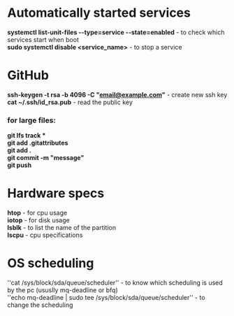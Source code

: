 # Automatically started services
**systemctl list-unit-files --type=service --state=enabled** - to check which services start when boot  
**sudo systemctl disable <service_name>** - to stop a service  

# GitHub
**ssh-keygen -t rsa -b 4096 -C "email@example.com"** - create new ssh key  
**cat ~/.ssh/id_rsa.pub** - read the public key  

### for large files:
**git lfs track \***  
**git add .gitattributes**  
**git add .**  
**git commit -m "message"**  
**git push**  

# Hardware specs
**htop** - for cpu usage  
**iotop** - for disk usage  
**lsblk** - to list the name of the partition  
**lscpu** - cpu specifications  

# OS scheduling
''cat /sys/block/sda/queue/scheduler'' - to know which scheduling is used by the pc (ususlly mq-deadline or bfq)  
''echo mq-deadline | sudo tee /sys/block/sda/queue/scheduler'' - to change the scheduling  



